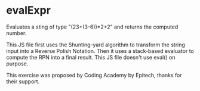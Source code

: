 # evalExpr
Evaluates a sting of type "(23+(3-6))*2+2" and returns the computed number.

This JS file first uses the Shunting-yard algorithm to transform the string input into a Reverse Polish Notation. Then it uses a stack-based  evaluator to compute the RPN into a final result.
This JS file doesn't use eval() on purpose.

This exercise was proposed by Coding Academy by Epitech, thanks for their support.
